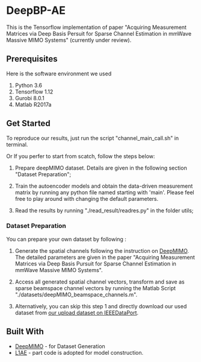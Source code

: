 # DeepBP-AE

This is the Tensorflow implementation of paper "Acquiring Measurement Matrices via Deep Basis Persuit for Sparse Channel Estimation in mmWave Massive MIMO Systems" (currently under review).


## Prerequisites
Here is the software environment we used
1. Python 3.6 
2. Tensorflow 1.12
3. Gurobi 8.0.1
4. Matlab R2017a

## Get Started

To reproduce our results, just run the script "channel_main_call.sh" in terminal.

Or If you perfer to start from scatch, follow the steps below:

1. Prepare deepMIMO dataset. Details are given in the following section "Dataset Preparation";  

2. Train the autoencoder models and obtain the data-driven measurement matrix by running any python file named starting with 'main'. Please feel free to play around with changing the default parameters. 

3. Read the results by running "./read_result/readres.py" in the folder utils;

### Dataset Preparation
You can prepare your own dataset by following :

1. Generate the spatial channels following the instruction on [DeepMIMO](https://www.deepmimo.net/). The detailed parameters are given in the paper "Acquiring Measurement Matrices via Deep Basis Pursuit for Sparse Channel Estimation in mmWave Massive MIMO Systems". 

2. Access all generated spatial channel vectors, transform and save as sparse beamspace channel vectors by running the Matlab Script "./datasets/deepMIMO_beamspace_channels.m".

3. Alternatively, you can skip this step 1 and directly download our used dataset from [our upload dataset on IEEEDataPort](https://ieee-dataport.org/open-access/beamspace-channel-dataset-mmwave-massive-mimo).

## Built With

* [DeepMIMO](https://www.deepmimo.net/) - for Dataset Generation
* [L1AE](https://github.com/wushanshan/L1AE) - part code is adopted for model construction.
